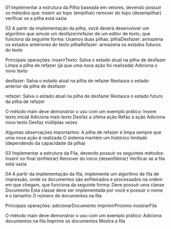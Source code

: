 01 Implementar a estrutura da Pilha baseada em vetores, devendo possuir os métodos que:
inserir ao topo (empilhar)
remover do topo (desempilhar)
verificar se a pilha está vazia

02 A partir da implementação da pilha, você deverá desenvolver um algoritmo que simule um desfazer/refazer de um editor de texto, que funciona da seguinte forma:
Usamos duas pilhas:
pilhaDesfazer: armazena os estados anteriores do texto
pilhaRefazer: armazena os estados futuros do texto

Principais operações:
inserirTexto: 
Salva o estado atual na pilha de desfazer
Limpa a pilha de refazer (já que uma nova ação foi realizada)
Adiciona o novo texto

desfazer: 
Salva o estado atual na pilha de refazer
Restaura o estado anterior da pilha de desfazer

refazer: 
Salva o estado atual na pilha de desfazer
Restaura o estado futuro da pilha de refazer

O método main deve demonstrar o uso com um exemplo prático:
Insere texto inicial
Adiciona mais texto
Desfaz a última ação
Refaz a ação
Adiciona novo texto
Desfaz múltiplas vezes

Algumas observações importantes:
A pilha de refazer é limpa sempre que uma nova ação é realizada
O sistema mantém um histórico limitado (dependendo da capacidade da pilha) 

03 Implementar a estrutura da Fila, devendo possuir os seguintes métodos:
Inserir no final (enfileirar)
Remover do início (desenfileirar)
Verificar se a fila está vazia

04 A partir da implementação da fila, implemente um algoritmo de fila de impressão, onde os documentos são enfileirados e processados na ordem em que chegam, que funciona da seguinte forma:
Deve possuir uma classe Documento
Esta classe deve ser implementada por você e possuir o nome e o tamanho
O número de documentos na fila

Principais operações:
adicionarDocumento
imprimirProximo
mostrarFila

O método main deve demonstrar o uso com um exemplo prático:
Adiciona documentos na fila
Imprime os documentos
Mostra a fila
